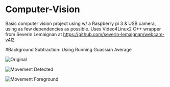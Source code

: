 # Computer-Vision
Basic computer vision project using w/ a Raspberry pi 3 & USB camera, using as few dependencies as possible.
Uses Video4Linux2 C++ wrapper from Severin Lemaignan at
https://github.com/severin-lemaignan/webcam-v4l2


#Background Subtraction:
Using Running Guassian Average

![Original](https://s17.postimg.io/tjonocde7/final_original.jpg)

![Movement Detected](https://s17.postimg.io/n4pmro6of/final_image.jpg)

![Movement Foreground](https://s17.postimg.io/5q5eje9jj/final_foreground.jpg)
